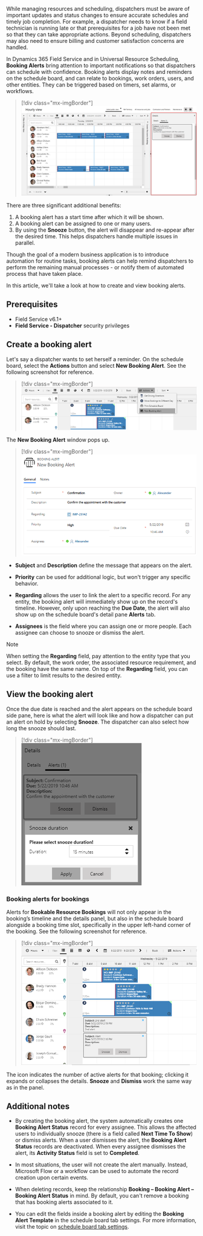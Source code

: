 While managing resources and scheduling, dispatchers must be aware of important updates and status changes to ensure accurate schedules and timely job completion. For example, a dispatcher needs to know if a field technician is running late or that prerequisites for a job have not been met so that they can take appropriate actions. Beyond scheduling, dispatchers may also need to ensure billing and customer satisfaction concerns are handled.

In Dynamics 365 Field Service and in Universal Resource Scheduling, **Booking Alerts** bring attention to important notifications so that dispatchers can schedule with confidence. Booking alerts display notes and reminders on the schedule board, and can relate to bookings, work orders, users, and other entities. They can be triggered based on timers, set alarms, or workflows.

> [!div class="mx-imgBorder"]
> ![Screenshot of full schedule board showing booking alert](../../field-service/media/scheduling-booking-alert-schedule-board.png)

There are three significant additional benefits: 

1. A booking alert has a start time after which it will be shown.
2. A booking alert can be assigned to one or many users.
3. By using the **Snooze** button, the alert will disappear and re-appear after the desired time. This helps dispatchers handle multiple issues in parallel.

Though the goal of a modern business application is to introduce automation for routine tasks, booking alerts can help remind dispatchers to perform the remaining manual processes - or notify them of automated process that have taken place.

In this article, we'll take a look at how to create and view booking alerts.

## Prerequisites

- Field Service v6.1+
- **Field Service - Dispatcher** security privileges


## Create a booking alert

Let's say a dispatcher wants to set herself a reminder. On the schedule board, select the **Actions** button and select **New Booking Alert**. See the following screenshot for reference.


> [!div class="mx-imgBorder"]
> ![Screenshot of manual creation of a booking alert](../../field-service/media/manual-creation-of-a-booking-alert.png)

The **New Booking Alert** window pops up.

> [!div class="mx-imgBorder"]
> ![Screenshot of booking alert](../../field-service/media/booking-alert.png)
 
- **Subject** and **Description** define the message that appears on the alert. 

- **Priority** can be used for additional logic, but won't trigger any specific behavior. 

- **Regarding** allows the user to link the alert to a specific record. For any entity, the booking alert will immediately show up on the record's timeline. However, only upon reaching the **Due Date**, the alert will also show up on the schedule board's detail pane **Alerts** tab. 

- **Assignees** is the field where you can assign one or more people. Each assignee can choose to snooze or dismiss the alert.

> [!Note]
> When setting the **Regarding** field, pay attention to the entity type that you select. By default, the work order, the associated resource requirement, and the booking have the same name. On top of the **Regarding** field, you can use a filter to limit results to the desired entity.

## View the booking alert

Once the due date is reached and the alert appears on the schedule board side pane, here is what the alert will look like and how a dispatcher can put an alert on hold by selecting **Snooze**. The dispatcher can also select how long the snooze should last. 


> [!div class="mx-imgBorder"]
> ![Screenshot of Alert - Snooze](../../field-service/media/alert-snooze.png)
 
### Booking alerts for bookings

Alerts for **Bookable Resource Bookings** will not only appear in the booking’s timeline and the details panel, but also in the schedule board alongside a booking time slot, specifically in the upper left-hand corner of the booking. See the following screenshot for reference.

 
> [!div class="mx-imgBorder"]
> ![Screenshot of Booking alert on the schedule board](../../field-service/media/booking-alert-on-the-schedule-board.png)

The icon indicates the number of active alerts for that booking; clicking it expands or collapses the details. **Snooze** and **Dismiss** work the same way as in the panel.
 

## Additional notes

- By creating the booking alert, the system automatically creates one **Booking Alert Status** record for every assignee. This allows the affected users to individually snooze (there is a field called **Next Time To Show**) or dismiss alerts. When a user dismisses the alert, the **Booking Alert Status** records are deactivated. When every assignee dismisses the alert, its **Activity Status** field is set to **Completed**.

- In most situations, the user will not create the alert manually. Instead, Microsoft Flow or a workflow can be used to automate the record creation upon certain events.

- When deleting records, keep the relationship **Booking – Booking Alert – Booking Alert Status** in mind. By default, you can't remove a booking that has booking alerts associated to it.

- You can edit the fields inside a booking alert by editing the **Booking Alert Template** in the schedule board tab settings. For more information, visit the topic on [schedule board tab settings](https://docs.microsoft.com/dynamics365/customer-engagement/field-service/schedule-board-tab-settings#other-settings).


